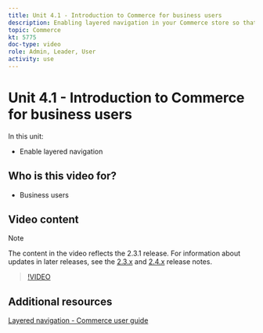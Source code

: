 ```yaml
---
title: Unit 4.1 - Introduction to Commerce for business users
description: Enabling layered navigation in your Commerce store so that customers can find products easily and quickly.
topic: Commerce
kt: 5775
doc-type: video
role: Admin, Leader, User
activity: use
---
```


# Unit 4.1 - Introduction to Commerce for business users

In this unit:

- Enable layered navigation

## Who is this video for?

- Business users

## Video content

>[!NOTE]
>
>The content in the video reflects the 2.3.1 release. For information about updates in later releases, see the [ 2.3.x](https://devdocs.magento.com/guides/v2.3/release-notes/bk-release-notes.html) and [2.4.x](https://devdocs.magento.com/guides/v2.4/release-notes/bk-release-notes.html) release notes.

>[!VIDEO](https://video.tv.adobe.com/v/36186?quality=12&learn=on)

## Additional resources

[Layered navigation - Commerce user guide](https://docs.magento.com/user-guide/catalog/navigation-layered.html)
